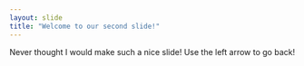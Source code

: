 ```yaml
---
layout: slide
title: "Welcome to our second slide!"
---
```

Never thought I would make such a nice slide!
Use the left arrow to go back!
